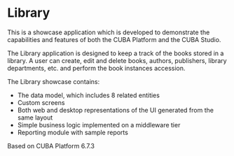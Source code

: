 # Library

This is a showcase application which is developed to demonstrate the capabilities and features of both the CUBA Platform and the CUBA Studio.

The Library application is designed to keep a track of the books stored in a library. A user can create, edit and delete books, authors, publishers, library departments, etc. and perform the book instances accession.  

The Library showcase contains: 

-	The data model, which includes 8 related entities
-	Custom screens
-	Both web and desktop representations of the UI generated from the same layout
-	Simple business logic implemented on a middleware tier
-	Reporting module with sample reports 

Based on CUBA Platform 6.7.3
